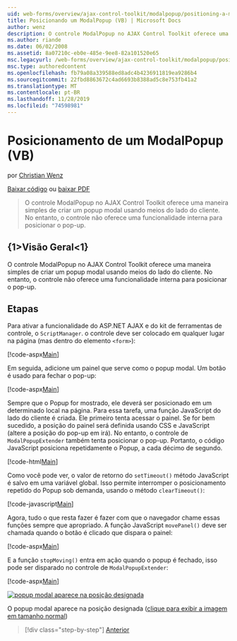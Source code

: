```yaml
---
uid: web-forms/overview/ajax-control-toolkit/modalpopup/positioning-a-modalpopup-vb
title: Posicionando um ModalPopup (VB) | Microsoft Docs
author: wenz
description: O controle ModalPopup no AJAX Control Toolkit oferece uma maneira simples de criar um popup modal usando meios do lado do cliente. No entanto, o controle não oferece um...
ms.author: riande
ms.date: 06/02/2008
ms.assetid: 8a07210c-eb0e-485e-9ee8-82a101520e65
msc.legacyurl: /web-forms/overview/ajax-control-toolkit/modalpopup/positioning-a-modalpopup-vb
msc.type: authoredcontent
ms.openlocfilehash: fb79a08a339588ed8adc4b4236911819ea9286b4
ms.sourcegitcommit: 22fbd8863672c4ad6693b8388ad5c8e753fb41a2
ms.translationtype: MT
ms.contentlocale: pt-BR
ms.lasthandoff: 11/28/2019
ms.locfileid: "74598981"
---
```

# <a name="positioning-a-modalpopup-vb"></a>Posicionamento de um ModalPopup (VB)

por [Christian Wenz](https://github.com/wenz)

[Baixar código](https://download.microsoft.com/download/2/4/0/24052038-f942-4336-905b-b60ae56f0dd5/ModalPopup4.vb.zip) ou [baixar PDF](https://download.microsoft.com/download/b/6/a/b6ae89ee-df69-4c87-9bfb-ad1eb2b23373/modalpopup4VB.pdf)

> O controle ModalPopup no AJAX Control Toolkit oferece uma maneira simples de criar um popup modal usando meios do lado do cliente. No entanto, o controle não oferece uma funcionalidade interna para posicionar o pop-up.

## <a name="overview"></a>{1&gt;Visão Geral&lt;1}

O controle ModalPopup no AJAX Control Toolkit oferece uma maneira simples de criar um popup modal usando meios do lado do cliente. No entanto, o controle não oferece uma funcionalidade interna para posicionar o pop-up.

## <a name="steps"></a>Etapas

Para ativar a funcionalidade do ASP.NET AJAX e do kit de ferramentas de controle, o `ScriptManager`. o controle deve ser colocado em qualquer lugar na página (mas dentro do elemento `<form>`):

[!code-aspx[Main](positioning-a-modalpopup-vb/samples/sample1.aspx)]

Em seguida, adicione um painel que serve como o popup modal. Um botão é usado para fechar o pop-up:

[!code-aspx[Main](positioning-a-modalpopup-vb/samples/sample2.aspx)]

Sempre que o Popup for mostrado, ele deverá ser posicionado em um determinado local na página. Para essa tarefa, uma função JavaScript do lado do cliente é criada. Ele primeiro tenta acessar o painel. Se for bem sucedido, a posição do painel será definida usando CSS e JavaScript (altere a posição do pop-up em irá). No entanto, o controle de `ModalPopupExtender` também tenta posicionar o pop-up. Portanto, o código JavaScript posiciona repetidamente o Popup, a cada décimo de segundo.

[!code-html[Main](positioning-a-modalpopup-vb/samples/sample3.html)]

Como você pode ver, o valor de retorno do `setTimeout()` método JavaScript é salvo em uma variável global. Isso permite interromper o posicionamento repetido do Popup sob demanda, usando o método `clearTimeout()`:

[!code-javascript[Main](positioning-a-modalpopup-vb/samples/sample4.js)]

Agora, tudo o que resta fazer é fazer com que o navegador chame essas funções sempre que apropriado. A função JavaScript `movePanel()` deve ser chamada quando o botão é clicado que dispara o painel:

[!code-aspx[Main](positioning-a-modalpopup-vb/samples/sample5.aspx)]

E a função `stopMoving()` entra em ação quando o popup é fechado, isso pode ser disparado no controle de `ModalPopupExtender`:

[!code-aspx[Main](positioning-a-modalpopup-vb/samples/sample6.aspx)]

[![popup modal aparece na posição designada](positioning-a-modalpopup-vb/_static/image2.png)](positioning-a-modalpopup-vb/_static/image1.png)

O popup modal aparece na posição designada ([clique para exibir a imagem em tamanho normal](positioning-a-modalpopup-vb/_static/image3.png))

> [!div class="step-by-step"]
> [Anterior](handling-postbacks-from-a-modalpopup-vb.md)
